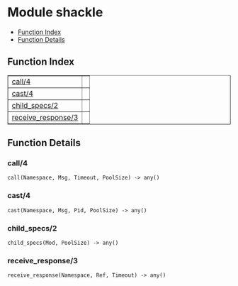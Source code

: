 

# Module shackle #
* [Function Index](#index)
* [Function Details](#functions)

<a name="index"></a>

## Function Index ##


<table width="100%" border="1" cellspacing="0" cellpadding="2" summary="function index"><tr><td valign="top"><a href="#call-4">call/4</a></td><td></td></tr><tr><td valign="top"><a href="#cast-4">cast/4</a></td><td></td></tr><tr><td valign="top"><a href="#child_specs-2">child_specs/2</a></td><td></td></tr><tr><td valign="top"><a href="#receive_response-3">receive_response/3</a></td><td></td></tr></table>


<a name="functions"></a>

## Function Details ##

<a name="call-4"></a>

### call/4 ###

`call(Namespace, Msg, Timeout, PoolSize) -> any()`

<a name="cast-4"></a>

### cast/4 ###

`cast(Namespace, Msg, Pid, PoolSize) -> any()`

<a name="child_specs-2"></a>

### child_specs/2 ###

`child_specs(Mod, PoolSize) -> any()`

<a name="receive_response-3"></a>

### receive_response/3 ###

`receive_response(Namespace, Ref, Timeout) -> any()`

